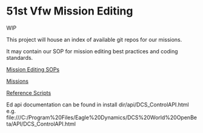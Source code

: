 # 51st Vfw Mission Editing

WIP

This project will house an index of available git repos for our missions.

It may contain our SOP for mission editing best practices and coding standards.

[Mission Editing SOPs](./documentation/missionEditingSOPs.md)

[Missions](./documentation/missions.md)

[Reference Scripts](./documentation/referenceScripts.md)

Ed api documentation can be found in install dir/api/DCS_ControlAPI.html
e.g. file:///C:/Program%20Files/Eagle%20Dynamics/DCS%20World%20OpenBeta/API/DCS_ControlAPI.html